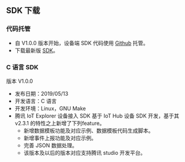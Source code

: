 ## SDK 下载

### 代码托管

- 自 V1.0.0 版本开始，设备端 SDK 代码使用 [Github](https://github.com/tencentyun/qcloud-iot-sdk-embedded-c) 托管。
- 下载最新版 [SDK](https://github.com/tencentyun/qcloud-iot-sdk-embedded-c/releases)。


### C 语言 SDK

版本 V1.0.0
- 发布日期：2019/05/13
- 开发语言：C 语言
- 开发环境：Linux，GNU Make
- 腾讯 IoT Explorer 设备接入 SDK 基于 IoT Hub 设备 SDK 开发，基于其 v2.3.1 的特性之上新增了下列feature。
  - 新增数据模板功能及对应示例、数据模板代码生成脚本。
  - 新增事件上报功能及对应示例。
  - 完善 JSON 数据处理。
  - 该版本及以后的版本对应支持腾讯 studio 开发平台。
